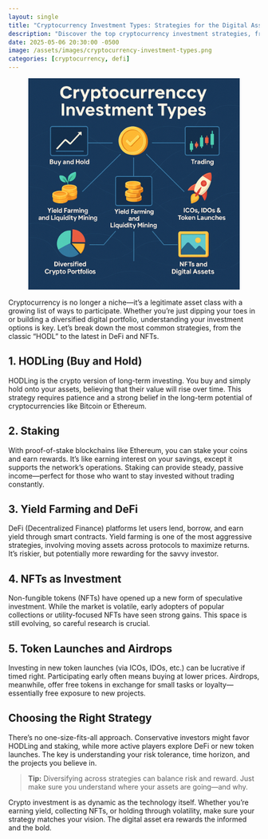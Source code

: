 ```yaml
---
layout: single
title: "Cryptocurrency Investment Types: Strategies for the Digital Asset Era"
description: "Discover the top cryptocurrency investment strategies, from HODLing and staking to DeFi, NFTs, and token launches—find the path that suits your goals"
date: 2025-05-06 20:30:00 -0500
image: /assets/images/cryptocurrency-investment-types.png
categories: [cryptocurrency, defi]
---
```


<figure style="text-align: center;">
  <img src="/assets/images/cryptocurrency-investment-types.png" alt="Cryptocurrency Investment Strategies Overview" width="1024" style="max-width:100%; height:auto;" />
</figure>

<p>Cryptocurrency is no longer a niche—it’s a legitimate asset class with a growing list of ways to participate. Whether you’re just dipping your toes in or building a diversified digital portfolio, understanding your investment options is key. Let’s break down the most common strategies, from the classic “HODL” to the latest in DeFi and NFTs.</p>

<h2>1. HODLing (Buy and Hold)</h2>
<p>HODLing is the crypto version of long-term investing. You buy and simply hold onto your assets, believing that their value will rise over time. This strategy requires patience and a strong belief in the long-term potential of cryptocurrencies like Bitcoin or Ethereum.</p>

<h2>2. Staking</h2>
<p>With proof-of-stake blockchains like Ethereum, you can stake your coins and earn rewards. It’s like earning interest on your savings, except it supports the network’s operations. Staking can provide steady, passive income—perfect for those who want to stay invested without trading constantly.</p>

<h2>3. Yield Farming and DeFi</h2>
<p>DeFi (Decentralized Finance) platforms let users lend, borrow, and earn yield through smart contracts. Yield farming is one of the most aggressive strategies, involving moving assets across protocols to maximize returns. It’s riskier, but potentially more rewarding for the savvy investor.</p>

<h2>4. NFTs as Investment</h2>
<p>Non-fungible tokens (NFTs) have opened up a new form of speculative investment. While the market is volatile, early adopters of popular collections or utility-focused NFTs have seen strong gains. This space is still evolving, so careful research is crucial.</p>

<h2>5. Token Launches and Airdrops</h2>
<p>Investing in new token launches (via ICOs, IDOs, etc.) can be lucrative if timed right. Participating early often means buying at lower prices. Airdrops, meanwhile, offer free tokens in exchange for small tasks or loyalty—essentially free exposure to new projects.</p>

<h2>Choosing the Right Strategy</h2>
<p>There’s no one-size-fits-all approach. Conservative investors might favor HODLing and staking, while more active players explore DeFi or new token launches. The key is understanding your risk tolerance, time horizon, and the projects you believe in.</p>

<blockquote>
  <p><strong>Tip:</strong> Diversifying across strategies can balance risk and reward. Just make sure you understand where your assets are going—and why.</p>
</blockquote>

<p>Crypto investment is as dynamic as the technology itself. Whether you’re earning yield, collecting NFTs, or holding through volatility, make sure your strategy matches your vision. The digital asset era rewards the informed and the bold.</p>
